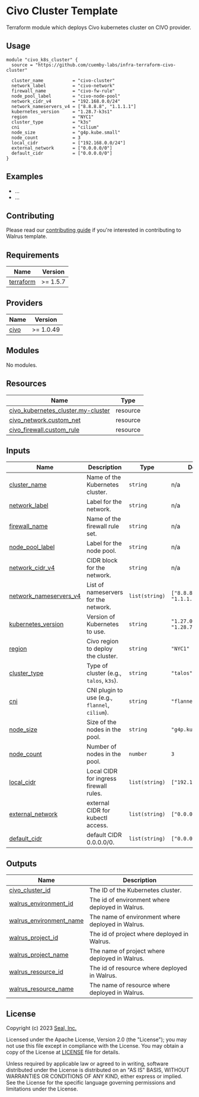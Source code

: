 # Civo Cluster Template

Terraform module which deploys Civo kubernetes cluster on CIVO provider.

## Usage

```hcl
module "civo_k8s_cluster" {
  source = "https://github.com/cuemby-labs/infra-terraform-civo-cluster"

  cluster_name           = "civo-cluster"
  network_label          = "civo-network"
  firewall_name          = "civo-fw-rule"
  node_pool_label        = "civo-node-pool"
  network_cidr_v4        = "192.168.0.0/24"
  network_nameservers_v4 = ["8.8.8.8", "1.1.1.1"]
  kubernetes_version     = "1.28.7-k3s1"
  region                 = "NYC1"
  cluster_type           = "k3s"
  cni                    = "cilium"
  node_size              = "g4p.kube.small"
  node_count             = 3
  local_cidr             = ["192.168.0.0/24"]
  external_network       = ["0.0.0.0/0"]
  default_cidr           = ["0.0.0.0/0"]
}
```

## Examples

- ...
- ...

## Contributing

Please read our [contributing guide](./docs/CONTRIBUTING.md) if you're interested in contributing to Walrus template.

<!-- BEGIN_TF_DOCS -->
## Requirements

| Name | Version |
|------|---------|
| <a name="requirement_terraform"></a> [terraform](#requirement\_terraform) | >= 1.5.7 |

## Providers

| Name | Version |
|------|---------|
| <a name="provider_civo"></a> [civo](#provider\_civo) | >= 1.0.49 |

## Modules

No modules.

## Resources

| Name | Type |
|------|------|
| [civo_kubernetes_cluster.my-cluster](https://registry.terraform.io/providers/civo/civo/latest/docs/resources/kubernetes_cluster) | resource |
| [civo_network.custom_net](https://registry.terraform.io/providers/civo/civo/latest/docs/resources/network) | resource |
| [civo_firewall.custom_rule](https://registry.terraform.io/providers/civo/civo/latest/docs/resources/firewall) | resource |

## Inputs

| Name | Description | Type | Default | Required |
|------|-------------|------|---------|:--------:|
| <a name="input_cluster_name"></a> [cluster_name](#input\_cluster_name) | Name of the Kubernetes cluster. | `string` | n/a | yes |
| <a name="input_network_label"></a> [network_label](#input\_network_label) | Label for the network. | `string` | n/a | yes |
| <a name="input_firewall_name"></a> [firewall_name](#input\_firewall_name) | Name of the firewall rule set. | `string` | n/a | yes |
| <a name="input_node_pool_label"></a> [node_pool_label](#input\_node_pool_label) | Label for the node pool. | `string` | n/a | yes |
| <a name="input_network_cidr_v4"></a> [network_cidr_v4](#input\_network\_cidr\_v4) | CIDR block for the network. | `string` | n/a | yes |
| <a name="input_network_nameservers_v4"></a> [network_nameservers_v4](#input\_network_nameservers_v4) | List of nameservers for the network. | `list(string)` | `["8.8.8.8", "1.1.1.1"]` | no |
| <a name="input_kubernetes_version"></a> [kubernetes_version](#input\_kubernetes_version) | Version of Kubernetes to use. | `string` | `"1.27.0" or "1.28.7-k3s1"` | no |
| <a name="input_region"></a> [region](#input\_region) | Civo region to deploy the cluster. | `string` | `"NYC1"` | no |
| <a name="input_cluster_type"></a> [cluster_type](#input\_cluster_type) | Type of cluster (e.g., `talos`, `k3s`). | `string` | `"talos"` | no |
| <a name="input_cni"></a> [cni](#input\_cni) | CNI plugin to use (e.g., `flannel`, `cilium`). | `string` | `"flannel"` | no |
| <a name="input_node_size"></a> [node_size](#input\_node_size) | Size of the nodes in the pool. | `string` | `"g4p.kube.small"` | no |
| <a name="input_node_count"></a> [node_count](#input\_node_count) | Number of nodes in the pool. | `number` | `3` | no |
| <a name="input_local_cidr"></a> [local_cidr](#input\_local_cidr) | Local CIDR for ingress firewall rules. | `list(string)` | `["192.168.0.0/24"]` | no |
| <a name="input_external_network"></a> [external_network](#input\_external_network) | external CIDR for kubectl access. | `list(string)` | `["0.0.0.0/0"]` | no |
| <a name="input_default_cidr"></a> [default_cidr](#input\_default_cidr) | default CIDR 0.0.0.0/0. | `list(string)` | `["0.0.0.0/0"]` | no |


## Outputs

| Name | Description |
|------|-------------|
| <a name="output_cluster_id"></a> [civo\_cluster\_id](#output\_civo\_cluster\_id) | The ID of the Kubernetes cluster. |
| <a name="output_walrus_environment_id"></a> [walrus\_environment\_id](#output\_walrus\_environment\_id) | The id of environment where deployed in Walrus. |
| <a name="output_walrus_environment_name"></a> [walrus\_environment\_name](#output\_walrus\_environment\_name) | The name of environment where deployed in Walrus. |
| <a name="output_walrus_project_id"></a> [walrus\_project\_id](#output\_walrus\_project\_id) | The id of project where deployed in Walrus. |
| <a name="output_walrus_project_name"></a> [walrus\_project\_name](#output\_walrus\_project\_name) | The name of project where deployed in Walrus. |
| <a name="output_walrus_resource_id"></a> [walrus\_resource\_id](#output\_walrus\_resource\_id) | The id of resource where deployed in Walrus. |
| <a name="output_walrus_resource_name"></a> [walrus\_resource\_name](#output\_walrus\_resource\_name) | The name of resource where deployed in Walrus. |
<!-- END_TF_DOCS -->

## License

Copyright (c) 2023 [Seal, Inc.](https://seal.io)

Licensed under the Apache License, Version 2.0 (the "License");
you may not use this file except in compliance with the License.
You may obtain a copy of the License at [LICENSE](./LICENSE) file for details.

Unless required by applicable law or agreed to in writing, software
distributed under the License is distributed on an "AS IS" BASIS,
WITHOUT WARRANTIES OR CONDITIONS OF ANY KIND, either express or implied.
See the License for the specific language governing permissions and
limitations under the License.
